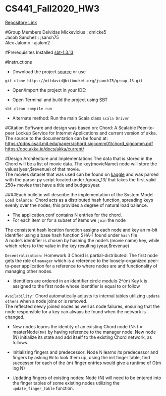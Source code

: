 # CS441_Fall2020_HW3
[Repository Link](https://bitbucket.org/jsanch75/group_13/src/master/)

#Group Members
Deividas Mickevicius : dmicke5 <br>
Jacob Sanchez : jsanch75 <br>
Alex Jalomo : ajalom2 <br>

#Prerequisites
Installed [sbt-1.3.13](https://www.scala-sbt.org/download.html) 

#Instructions
* Download the project [source](https://bitbucket.org/jsanch75/group_13/src/master/) or use

`git clone https://mttdavid@bitbucket.org/jsanch75/group_13.git`

* Open/import the project in your IDE:

* Open Terminal and build the project using SBT

`sbt clean compile run`

* Alternate method: Run the main Scala class 
``scala
Driver
``

#Citation
Software and design was based on: Chord: A Scalable Peer-to-peer Lookup Service for Internet Applications and current version of akka.
The source to the documentation can be found at:  <br>
https://pdos.csail.mit.edu/papers/chord:sigcomm01/chord_sigcomm.pdf <br>
https://doc.akka.io/docs/akka/current/


#Design Architecture and Implementations
The data that is stored in the Chord will be a list of movie data.
The key(movieName) node will store the values(year,$revenue) of that movie. <br>
The movies dataset that was used can be found on [kaggle](https://www.kaggle.com/rounakbanik/the-movies-dataset?select=movies_metadata.csv)
and was parsed with the parser.py script located under /group_13/ that takes the first valid 250+ movies that have a title and budget/year.

####Each bulletin will describe the implementation of the System Model
`Load balance:` Chord acts as a distributed hash function,
spreading keys evenly over the nodes; this provides a degree
of natural load balance.

* The application.conf contains N entries for the chord.
* For each item or for a subset of items we `join` the node 

The consistent hash location function assigns each node and key an m-bit identifier using a base hash function SHA-1 found under `hash` file <br>
A node’s identifier is chosen by hashing the node’s (movie name) key, while which refers to the value in the key resulting (year,$revenue)

`Decentralization:` Homework 3 Chord is partial-distributed: The first node gets the role of `manager`
which is a reference to the loosely-organized peer-to-peer application for a reference to where nodes are and functionality of managing other nodes.

* Identifiers are ordered in an identifier circle modulo 2^(m) Key k is assigned to the first node whose identifier is equal to or follow

`Availability:` Chord automatically adjusts its internal tables utilizing `update others` when a node joins or is removed. <br>
The reflected newly joined nodes as well as node failures, ensuring that the node responsible for a key can always be found when the network is changed.

* New nodes learns the identity of an existing Chord node (N~) = masterNode`(MN)` by having reference to the manager node.
New node (N) initialize its state and add itself to the existing Chord network, as follows.

* Initializing fingers and predecessor: Node N learns its predecessor and fingers by asking `MN` to look them up, using the
init finger table, find successor for each of the (m) finger entries would give a runtime of O(m log N)

* Updating fingers of existing nodes: Node (N) will need to be entered into the finger tables of some existing nodes utilizing the `update_finger_table` function.